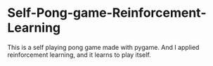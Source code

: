 # Self-Pong-game-Reinforcement-Learning
This is a self playing pong game made with pygame. And I applied reinforcement learning, and it learns to play itself.
